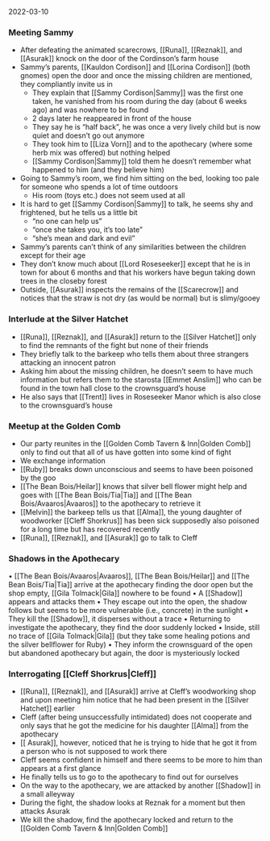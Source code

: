 2022-03-10

### Meeting Sammy
- After defeating the animated scarecrows, [[Runa]], [[Reznak]], and [[Asurak]] knock on the door of the Cordinson’s farm house
- Sammy’s parents, [[Kauldon Cordison]] and [[Lorina Cordison]] (both gnomes) open the door and once the missing children are mentioned, they compliantly invite us in
	- They explain that [[Sammy Cordison|Sammy]] was the first one taken, he vanished from his room during the day (about 6 weeks ago) and was nowhere to be found
	- 2 days later he reappeared in front of the house
	- They say he is “half back”, he was once a very lively child but is now quiet and doesn’t go out anymore
	- They took him to [[Liza Vorn]] and to the apothecary (where some herb mix was offered) but nothing helped
	- [[Sammy Cordison|Sammy]] told them he doesn’t remember what happened to him (and they believe him)
- Going to Sammy’s room, we find him sitting on the bed, looking too pale for someone who spends a lot of time outdoors
	- His room (toys etc.) does not seem used at all
- It is hard to get [[Sammy Cordison|Sammy]] to talk, he seems shy and frightened, but he tells us a little bit
	- “no one can help us”
	- “once she takes you, it’s too late”
	- “she’s mean and dark and evil”
- Sammy’s parents can’t think of any similarities between the children except for their age
- They don’t know much about [[Lord Roseseeker]] except that he is in town for about 6 months and that his workers have begun taking down trees in the closeby forest
- Outside, [[Asurak]] inspects the remains of the [[Scarecrow]] and notices that the straw is not dry (as would be normal) but is slimy/gooey

### Interlude at the Silver Hatchet
- [[Runa]], [[Reznak]], and [[Asurak]] return to the [[Silver Hatchet]] only to find the remnants of the fight but none of their friends
- They briefly talk to the barkeep who tells them about three strangers attacking an innocent patron
- Asking him about the missing children, he doesn’t seem to have much information but refers them to the starosta [[Emmet Anslim]] who can be found in the town hall close to the crownsguard’s house
- He also says that [[Trent]] lives in Roseseeker Manor which is also close to the crownsguard’s house

### Meetup at the Golden Comb
- Our party reunites in the [[Golden Comb Tavern & Inn|Golden Comb]] only to find out that all of us have gotten into some kind of fight
- We exchange information
- [[Ruby]] breaks down unconscious and seems to have been poisoned by the goo
- [[The Bean Bois/Heilar]] knows that silver bell flower might help and goes with [[The Bean Bois/Tia|Tia]] and [[The Bean Bois/Avaaros|Avaaros]] to the apothecary to retrieve it
- [[Melvin]] the barkeep tells us that [[Alma]], the young daughter of woodworker [[Cleff Shorkrus]] has been sick supposedly also poisoned for a long time but has recovered recently
- [[Runa]], [[Reznak]], and [[Asurak]] go to talk to Cleff

### Shadows in the Apothecary
•	[[The Bean Bois/Avaaros|Avaaros]], [[The Bean Bois/Heilar]] and [[The Bean Bois/Tia|Tia]] arrive at the apothecary finding the door open but the shop empty, [[Gila Tolmack|Gila]] nowhere to be found
•	A [[Shadow]] appears and attacks them
•	They escape out into the open, the shadow follows but seems to be more vulnerable (i.e., concrete) in the sunlight
•	They kill the [[Shadow]], it disperses without a trace
•	Returning to investigate the apothecary, they find the door suddenly locked
•	Inside, still no trace of [[Gila Tolmack|Gila]] (but they take some healing potions and the silver bellflower for Ruby)
•	They inform the crownsguard of the open but abandoned apothecary but again, the door is mysteriously locked

### Interrogating [[Cleff Shorkrus|Cleff]]
- [[Runa]], [[Reznak]], and [[Asurak]] arrive at Cleff’s woodworking shop and upon meeting him notice that he had been present in the [[Silver Hatchet]] earlier
- Cleff (after being unsuccessfully intimidated) does not cooperate and only says that he got the medicine for his daughter [[Alma]] from the apothecary
- [[ Asurak]], however, noticed that he is trying to hide that he got it from a person who is not supposed to work there
- Cleff seems confident in himself and there seems to be more to him than appears at a first glance
- He finally tells us to go to the apothecary to find out for ourselves
- On the way to the apothecary, we are attacked by another [[Shadow]] in a small alleyway
- During the fight, the shadow looks at Reznak for a moment but then attacks Asurak
- We kill the shadow, find the apothecary locked and return to the [[Golden Comb Tavern & Inn|Golden Comb]]

